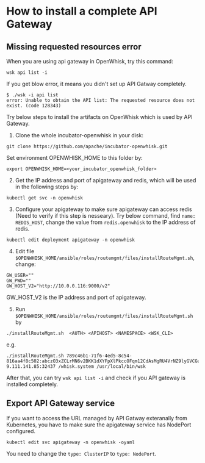# How to install a complete API Gateway

## Missing requested resources error

When you are using api gateway in OpenWhisk, try this command:
```
wsk api list -i
```
If you get blow error, it means you didn't set up API Gatway completely.
```
$ ./wsk -i api list
error: Unable to obtain the API list: The requested resource does not exist. (code 128343)
```
Try below steps to install the artifacts on OpenWhisk which is used by API Gateway.

1. Clone the whole incubator-openwhisk in your disk:
```
git clone https://github.com/apache/incubator-openwhisk.git
```
Set environment OPENWHISK_HOME to this folder by:
```
export OPENWHISK_HOME=<your_incubator_openwhisk_folder>
```

2. Get the IP address and port of apigateway and redis, which will be used in the following steps by:
```
kubectl get svc -n openwhisk
```

3. Configure your apigateway to make sure apigateway can access redis (Need to verify if this step is nesseary).
Try below command, find `name: REDIS_HOST`, change the value from `redis.openwhisk` to the IP address of redis.
```
kubectl edit deployment apigateway -n openwhisk
```

4. Edit file `$OPENWHISK_HOME/ansible/roles/routemgmt/files/installRouteMgmt.sh`, change:
```
GW_USER=""
GW_PWD=""
GW_HOST_V2="http://10.0.0.116:9000/v2"
```
GW_HOST_V2 is the IP address and port of apigateway.

5. Run `$OPENWHISK_HOME/ansible/roles/routemgmt/files/installRouteMgmt.sh` by 
```
./installRouteMgmt.sh  <AUTH> <APIHOST> <NAMESPACE> <WSK_CLI> 
```
e.g.
```
./installRouteMgmt.sh 789c46b1-71f6-4ed5-8c54-816aa4f8c502:abczO3xZCLrMN6v2BKK1dXYFpXlPkccOFqm12CdAsMgRU4VrNZ9lyGVCGuMDGIwP  9.111.141.85:32437 /whisk.system /usr/local/bin/wsk
```

After that, you can try `wsk api list -i` and check if you API gateway is installed completely.

## Export API Gateway service
If you want to access the URL managed by API Gatway exteranally from Kubernetes, you have to make sure the apigateway service has NodePort configured.
```
kubectl edit svc apigateway -n openwhisk -oyaml 
```
You need to change the `type: ClusterIP` to `type: NodePort`.
